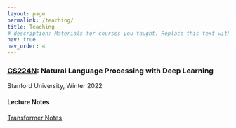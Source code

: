 ```yaml
---
layout: page
permalink: /teaching/
title: Teaching
# description: Materials for courses you taught. Replace this text with your description.
nav: true
nav_order: 4
---
```


<!-- For now, this page is assumed to be a static description of your courses. You can convert it to a collection similar to `_projects/` so that you can have a dedicated page for each course.

Organize your courses by years, topics, or universities, however you like! -->

### <a href="https://web.stanford.edu/class/cs224n/">CS224N</a>: Natural Language Processing with Deep Learning
Stanford University, Winter 2022

#### Lecture Notes
[Transformer Notes](/me/assets/pdf/transformer_notes.pdf)

<!-- #### Selected Mentored Projects
[TO ADD] -->
